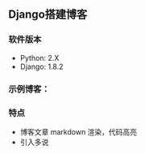 ## Django搭建博客

### 软件版本
* Python: 2.X
* Django: 1.8.2

### 示例博客：
### 特点
* 博客文章 markdown 渲染，代码高亮
* 引入多说